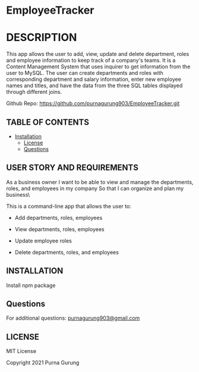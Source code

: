 # EmployeeTracker
# DESCRIPTION
This app allows the user to add, view, update and delete department, roles and employee information to keep track of a company's teams. It is a Content Management System that uses inquirer to get information from the user to MySQL. The user can create departments and roles with corresponding department and salary information, enter new employee names and titles, and have the data from the three SQL tables displayed through different joins.

Github Repo: https://github.com/purnagurung903/EmployeeTracker.git

## TABLE OF CONTENTS
* [Installation](#installation)
  * [License](#license)
  * [Questions](#Questions)

## USER STORY AND REQUIREMENTS
As a business owner
I want to be able to view and manage the departments, roles, and employees in my company
So that I can organize and plan my business\

This is a command-line app that allows the user to:

* Add departments, roles, employees

* View departments, roles, employees

* Update employee roles

* Delete departments, roles, and employees

## INSTALLATION
Install npm package

## Questions
For additional questions:
purnagurung903@gmail.com

## LICENSE
MIT License

Copyright 2021 Purna Gurung


